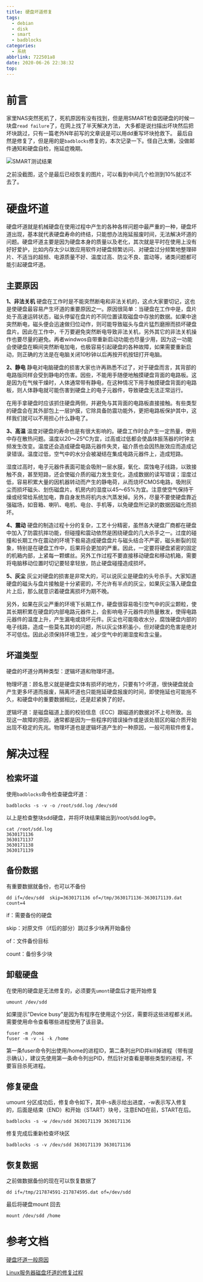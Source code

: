 ```yaml
---
title: 硬盘坏道修复
tags:
  - debian
  - disk
  - smart
  - badblocks
categories:
  - 系统
abbrlink: 722501a8
date: 2020-06-26 22:38:32
top:
---
```



# 前言

家里NAS突然死机了，死机原因有没有找到，但是用SMART检查因硬盘的时候一块盘`read failure`了，在网上找了半天解决方法， 大多都是说扫描出坏块然后把坏块跳过，只有一篇老外N年前写的文章说是可以用dd重写坏块抢救下。 最后自然是修复了，但是用的是`badblocks`修复的，本次记录一下。怪自己太懒，没做邮件通知和硬盘自检，拖延症晚期。

![SMART测试结果](https://pic.cc2048.top:8443/i/2020/06/26/10wz90t.png)

之前没截图，这个是最后已经恢复的图片，可以看到中间几个检测到10%就过不去了。

<!--more-->

# 硬盘坏道

硬盘坏道就是机械硬盘在使用过程中产生的各种各样问题中最严重的一种，硬盘坏道出现，基本就代表硬盘寿命的终结，只能想办法拖延报废时间，无法解决坏道的问题。硬盘坏道主要是因为硬盘本身的质量以及老化，其次就是平时在使用上没有好好爱护，比如内存太少以致应用软件对硬盘频繁访问、对硬盘过分频繁地整理碎片、不适当的超频、电源质量不好、温度过高、防尘不良、震动等，诸类问题都可能引起硬盘坏道。

## 主要原因

**1、非法关机**
硬盘在工作时是不能突然断电和非法关机的，这点大家要切记，这也是使硬盘最容易产生坏道的重要原因之一。原因很简单：当硬盘在工作中是，盘片处于高速运转状态，磁头停留在盘片的不同位置读取磁盘中存放的数据。如果中途突然断电，磁头便会迅速做归位动作，则可能导致磁头与盘片猛烈磨擦而损坏硬盘盘片。因此在工作中，千万要避免突然断电导致非法关机，另外其它的非法关机操作也要尽量的避免。再者windwos自带重新启动功能也尽量少用，因为这一功能会使硬盘在瞬间突然断电加电，也极容易引起硬盘的各种故障，如果需要重新启动，则正确的方法是在电脑关闭10秒钟以后再按开机按钮打开电脑。

**2、静电**
静电对电脑硬盘的损害大家也许再熟悉不过了，对于硬盘而言，其背部的电路版同样会受到静电的伤害。因些，不能用手随便地触摸硬盘背面的电路板。这是因为在气候干燥时，人体通常带有静电，在这种情况下用手触摸硬盘背面的电路板，则人体静电就可能伤害到硬盘上的电子元器件，导致硬盘无法正常运行。


在用手拿硬盘时应该抓住硬盘两侧，并避免与其背面的电路板直接接触。有些类型的硬盘会在其外部包上一层护膜，它除具备防震功能外，更把电路板保护其中，这样我们就可以不用担心什么静电了。

**3、高温**
温度对硬盘的寿命也是有很大影响的。硬盘工作时会产生一定热量，使用中存在散热问题。温度以20～25℃为宜，过高或过低都会使晶体振荡器的时钟主频发生改变。温度还会造成硬盘电路元器件失灵，磁介质也会因热胀效应而造成记录错误。温度过低，空气中的水分会被凝结在集成电路元器件上，造成短路。


湿度过高时，电子元器件表面可能会吸附一层水膜，氧化、腐蚀电子线路，以致接触不良，甚至短路，还会使磁介质的磁力发生变化，造成数据的读写错误；湿度过低，容易积累大量的因机器转动而产生的静电荷，从而烧坏CMOS电路，吸附灰尘而损坏磁头、划伤磁盘片。机房内的湿度以45～65%为宜。注意使空气保持干燥或经常给系统加电，靠自身发热将机内水汽蒸发掉。另外，尽量不要使硬盘靠近强磁场，如音箱、喇叭、电机、电台、手机等，以免硬盘所记录的数据因磁化而损坏。

**4、震动**
硬盘的制造过程十分的复杂，工艺十分精密，虽然各大硬盘厂商都在硬盘中加入了防震抗摔功能，但碰撞和震动依然是困绕硬盘的几大杀手之一。过度的碰撞和长期工作在震动的环境下极易造成硬盘盘片与磁头结合不严密，磁头断裂的现象，特别是在硬盘工作中，后果将会更加的严重。因此，一定要将硬盘紧密的固定的机箱内部，上紧每一颗螺丝。另外工作过程不要直接移动硬盘和移动机箱，需要将电脑移动位置时切记要轻拿轻放，防止硬盘碰撞造成损坏。

**5、灰尘**
灰尘对硬盘的损害是非常大的，可以说灰尘是硬盘的头号杀手。大家知道硬盘的磁头与盘片接触是十分紧密的，不允许有半点的灰尘，如果灰尘落入硬盘盘片上后，那么就意识着硬盘离损坏为期不晚。

另外，如果在灰尘严重的环境下长期工作，硬盘很容易吸引空气中的灰尘颗粒，使其长期积累在硬盘的内部电路元器件上，会影响电子元器件的热量散发，使得电路元器件的温度上升，产生漏电或烧坏元件。灰尘也可能吸收水分，腐蚀硬盘内部的电子线路，造成一些莫名其妙的问题，所以灰尘体积虽小，但对硬盘的危害是绝对不可低估。因此必须保持环境卫生，减少空气中的潮湿度和含尘量。

## 坏道类型

硬盘的坏道分两种类型：逻辑坏道和物理坏道。

物理坏道：顾名思义就是硬盘实体有损坏的地方，只要有1个坏道，很快硬盘就会产生更多坏道而报废，隔离坏道也只能拖延硬盘报废的时间，即使拖延也可能拖不久，和硬盘中的重要数据相比，还是赶紧换了的好。

逻辑坏道：是磁盘磁道上面的校验信息（ECC）跟磁道的数据对不上号所致。出现这一故障的原因，通常都是因为一些程序的错误操作或是该处扇区的磁介质开始出现不稳定的先兆。物理坏道也是逻辑坏道产生的一种原因，一般可用软件修复。

# 解决过程

## 检索坏道

使用`badblocks`命令检查硬盘坏道：

```shell
badblocks -s -v -o /root/sdd.log /dev/sdd
```

以上是检查整块sdd硬盘，并将坏块结果输出到/root/sdd.log中。

```
cat /root/sdd.log
3630171136
3630171137
3630171138
3630171139
```

## 备份数据

有重要数据就备份，也可以不备份

```shell
dd if=/dev/sdd  skip=3630171136 of=/tmp/3630171136-3630171139.dat count=4
```

if：需要备份的硬盘

skip：对原文件（if后的部分）跳过多少块再开始备份

of：文件备份目标

count：备份多少块

## 卸载硬盘

在使用的硬盘是无法修复的，必须要先`umont`硬盘后才能开始修复

```shell
umount /dev/sdd
```

如果提示"Device busy"是因为有程序在使用这个分区，需要将这些进程都关闭。需要使用命令查看哪些进程使用了该目录。

```shell
fuser -m /home
fuser -m -v -i -k /home
```

第一条fuser命令列出使用/home的进程ID，第二条列出PID并kill掉进程（带有提示确认），建议先使用第一条命令列出PID，然后针对查看是哪些类型的进程，不要盲目杀死进程。

## 修复硬盘

umount 分区成功后，修复命令如下，其中-s表示给出进度，-w表示写入修复的，后面是结束（END）和开始（START）块号，注意END在前，START在后。

```shell
badblocks -s -w /dev/sdd 3630171139 3630171136
```

修复完成后重新检查坏块区

```shell
badblocks -s -v /dev/sdd 3630171139 3630171136
```

## 恢复数据

之前做数据备份的现在可以恢复数据了

```shell
dd if=/tmp/217874591-217874595.dat of=/dev/sdd
```

最后将硬盘mount 回去

```shell
mount /dev/sdd /home
```

# 参考文档

[硬盘坏道一般原因](https://blog.csdn.net/LANGZI7758521/java/article/details/52318201)

[Linux服务器磁盘坏道的修复过程](https://www.jianshu.com/p/0b7c7e9a8779)

